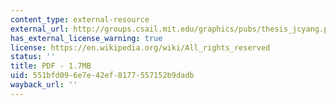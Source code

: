 ```yaml
---
content_type: external-resource
external_url: http://groups.csail.mit.edu/graphics/pubs/thesis_jcyang.pdf
has_external_license_warning: true
license: https://en.wikipedia.org/wiki/All_rights_reserved
status: ''
title: PDF - 1.7MB
uid: 551bfd09-6e7e-42ef-8177-557152b9dadb
wayback_url: ''
---
```

